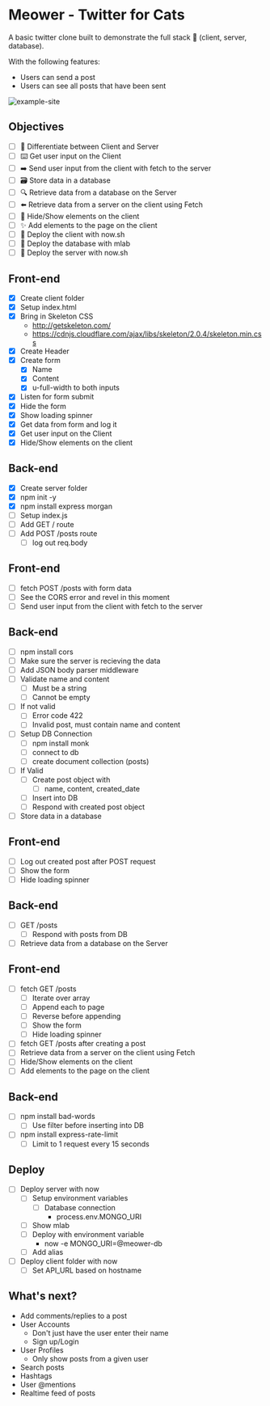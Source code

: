 # Meower - Twitter for Cats

A basic twitter clone built to demonstrate the full stack 🥞 (client, server, database).

With the following features:

* Users can send a post
* Users can see all posts that have been sent

![example-site](example-site.gif)

## Objectives

* [ ] 🔎 Differentiate between Client and Server
* [ ] ⌨️ Get user input on the Client
* [ ] ➡️ Send user input from the client with fetch to the server
* [ ] 🗃 Store data in a database
* [ ] 🔍 Retrieve data from a database on the Server
* [ ] ⬅️ Retrieve data from a server on the client using Fetch
* [ ] 🙈 Hide/Show elements on the client
* [ ] ✨ Add elements to the page on the client
* [ ] 🚀 Deploy the client with now.sh
* [ ] 🚀 Deploy the database with mlab
* [ ] 🚀 Deploy the server with now.sh

## Front-end

* [x] Create client folder
* [x] Setup index.html
* [x] Bring in Skeleton CSS
  * http://getskeleton.com/
  * https://cdnjs.cloudflare.com/ajax/libs/skeleton/2.0.4/skeleton.min.css
* [x] Create Header
* [x] Create form
  * [x] Name
  * [x] Content
  * [x] u-full-width to both inputs
* [x] Listen for form submit
* [x] Hide the form
* [x] Show loading spinner
* [x] Get data from form and log it
* [x] Get user input on the Client
* [x] Hide/Show elements on the client

## Back-end

* [x] Create server folder
* [x] npm init -y
* [x] npm install express morgan
* [ ] Setup index.js
* [ ] Add GET / route
* [ ] Add POST /posts route
  * [ ] log out req.body

## Front-end

* [ ] fetch POST /posts with form data
* [ ] See the CORS error and revel in this moment
* [ ] Send user input from the client with fetch to the server

## Back-end

* [ ] npm install cors
* [ ] Make sure the server is recieving the data
* [ ] Add JSON body parser middleware
* [ ] Validate name and content
  * [ ] Must be a string
  * [ ] Cannot be empty
* [ ] If not valid
  * [ ] Error code 422
  * [ ] Invalid post, must contain name and content
* [ ] Setup DB Connection
  * [ ] npm install monk
  * [ ] connect to db
  * [ ] create document collection (posts)
* [ ] If Valid
  * [ ] Create post object with
    * [ ] name, content, created_date
  * [ ] Insert into DB
  * [ ] Respond with created post object
* [ ] Store data in a database

## Front-end

* [ ] Log out created post after POST request
* [ ] Show the form
* [ ] Hide loading spinner

## Back-end

* [ ] GET /posts
  * [ ] Respond with posts from DB
* [ ] Retrieve data from a database on the Server

## Front-end

* [ ] fetch GET /posts
  * [ ] Iterate over array
  * [ ] Append each to page
  * [ ] Reverse before appending
  * [ ] Show the form
  * [ ] Hide loading spinner
* [ ] fetch GET /posts after creating a post
* [ ] Retrieve data from a server on the client using Fetch
* [ ] Hide/Show elements on the client
* [ ] Add elements to the page on the client

## Back-end

* [ ] npm install bad-words
  * [ ] Use filter before inserting into DB
* [ ] npm install express-rate-limit
  * [ ] Limit to 1 request every 15 seconds

## Deploy

* [ ] Deploy server with now
  * [ ] Setup environment variables
    * [ ] Database connection
      * process.env.MONGO_URI
  * [ ] Show mlab
  * [ ] Deploy with environment variable
    * now -e MONGO_URI=@meower-db
  * [ ] Add alias
* [ ] Deploy client folder with now
  * [ ] Set API_URL based on hostname

## What's next?

* Add comments/replies to a post
* User Accounts
  * Don't just have the user enter their name
  * Sign up/Login
* User Profiles
  - Only show posts from a given user
* Search posts
* Hashtags
* User @mentions
* Realtime feed of posts